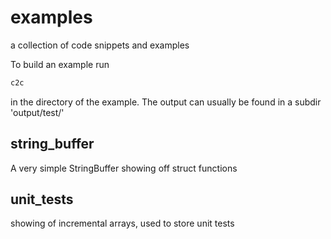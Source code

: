 # examples
a collection of code snippets and examples

To build an example run
```bash
c2c
```
in the directory of the example. The output can usually
be found in a subdir 'output/test/'

## string_buffer
A very simple StringBuffer showing off struct functions

## unit_tests
showing of incremental arrays, used to store unit tests

